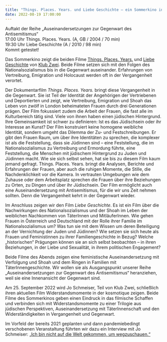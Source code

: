 ```yaml
---
title: "Things. Places. Years. und Liebe Geschichte – ein Sommerkino in der kosmotique"
date: 2022-08-19 17:00:00
---
```


Auftakt der Reihe „Auseinandersetzungen zur Gegenwart des Antisemitismus“
<br>17:00 Uhr Things. Places. Years. (A, GB / 2004 / 70 min)
<br>19:30 Uhr Liebe Geschichte (A / 2010 / 98 min)
<br>Kommt getestet!


Das Sommerkino zeigt die beiden Filme [Things. Places. Years.](https://www.sixpackfilm.com/de/catalogue/1238/) und [Liebe Geschichte](https://dok.at/film/liebe-geschichte/) von [Klub Zwei](http://www.klubzwei.at/). Beide Filme setzen sich mit den Folgen des Nationalsozialismus bis in die Gegenwart auseinander. Erfahrungen von Vertreibung, Emigration und Holocaust werden oft in der Vergangenheit verortet.

Der Dokumentarfilm *Things. Places. Years.* bringt diese Vergangenheit in die Gegenwart. Sie ist Teil der Identität der Angehörigen der Vertriebenen und Deportierten und zeigt, wie Vertreibung, Emigration und Shoah das Leben von zwölf in London beheimateten Frauen durch drei Generationen prägen. Der Film fokussiert zudem die Arbeit der Frauen, die fast alle im Kulturbereich tätig sind. Viele von ihnen haben einen jüdischen Hintergrund. Ihre Gemeinsamkeit ist schwer zu definieren: Ist es das Jüdischsein oder ihr Interesse an Kunst? Der Film konstruiert keine homogene weibliche Identität, sondern umgeht das Dilemma der Zu- und Festschreibungen. Er gibt den Frauen Raum, um über ihre Identitäten zu sprechen, die komplexer ist als die Feststellung, dass sie Jüdinnen sind – eine Feststellung, die im Nationalsozialismus zu Vertreibung und Ermordung führte, eine Feststellung, die Menschen mit jüdischem Hintergrund zu Juden und Jüdinnen macht. Wie sie sich selbst sehen, hat sie bis zu diesem Film kaum jemand gefragt. Things. Places. Years. bringt die Analysen, Berichte und Erfahrungen der Frauen, aber auch die ruhigen Momente, die Stille, die Nachdenklichkeit vor die Kamera. In vertrauten Umgebungen wie dem Zuhause oder dem Arbeitsplatz sprechen die Frauen über ihre Beziehungen zu Orten, zu Dingen und über ihr Jüdischsein. Der Film ermöglicht auch eine Auseinandersetzung mit Antisemitismus, für die wir uns Zeit nehmen sollten. Denn die Vergangenheit kehrt in der Gegenwart wieder.

Im Anschluss zeigen wir den Film *Liebe Geschichte*. Es ist ein Film über die Nachwirkungen des Nationalsozialismus und der Shoah im Leben der weiblichen Nachkommen von TäterInnen und MitläuferInnen. Wie gehen Frauen in Österreich und Deutschland mit der Rolle ihrer Familie im Nationalsozialismus um? Was tun sie mit dem Wissen um deren Beteiligung an der Vernichtung der Juden und Jüdinnen? Wie setzen sie sich heute als Frauen und Feministinnen zu ihrer Familiengeschichte in Bezug? Welche „historischen“ Prägungen können sie an sich selbst beobachten – in ihren Beziehungen, in der Liebe und Sexualität, in ihrem politischen Engagement?

Beide Filme des Abends zeigen eine feministische Auseinandersetzung mit Verfolgung und Shoah und dem Ringen in Familien mit TäterInnengeschichte. Wir wollen sie als Ausgangspunkt unserer Reihe „Auseinandersetzungen zur Gegenwart des Antisemitismus“ heranziehen, weil sie eine Innenansicht der Gegenwart sind.

Am 25. September 2022 wird Jo Schmeiser, Teil von Klub Zwei, schließlich ihren aktuellen Film Widerstandsmomente in der kosmotique zeigen. Beide Filme des Sommerkinos geben einen Eindruck in das filmische Schaffen und verbinden sich mit Widerstandsmomente zu einer Trilogie aus jüdischen Perspektiven, Auseinandersetzung mit TäterInnenschaft und den Widerständigkeiten in Vergangenheit und Gegenwart.

Im Vorfeld der bereits 2021 geplanten und dann pandemiebedingt verschobenen Veranstaltung führten wir dazu ein Interview mit Jo Schmeiser: [„Ich bin nicht auf die Welt gekommen, um wegzuschauen.“](http://kosmotique.org/texts/2021-10-27-Widerstandsmomente-Interview.html)
